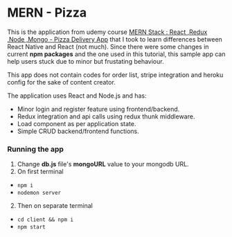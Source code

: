 # MERN - Pizza

This is the application from udemy course [MERN Stack : React ,Redux ,Node ,Mongo - Pizza Delivery App](https://www.udemy.com/course/mern-stack-react-redux-node-mongo-pizza-delivery-app/) that I took to learn differences between React Native and React (not much). Since there were some changes in current **npm packages** and the one used in this tutorial, this sample app can help users stuck due to minor but frustating behaviour.

This app does not contain codes for order list, stripe integration and heroku config for the sake of content creator.

The application uses React and Node.js and has:
- Minor login and register feature using frontend/backend.
- Redux integration and api calls using redux thunk middleware.
- Load component as per application state.
- Simple CRUD backend/frontend functions.

### Running the app
1. Change **db.js** file's **mongoURL** value to your mongodb URL.
2. On first terminal
- `npm i`
- `nodemon server`
2. Then on separate terminal
- `cd client && npm i`
- `npm start`
